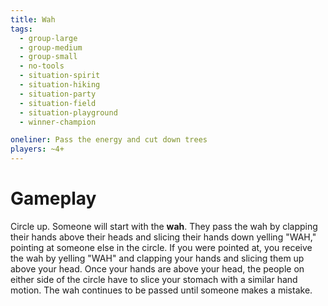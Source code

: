 ```yaml
---
title: Wah
tags:
  - group-large
  - group-medium
  - group-small
  - no-tools
  - situation-spirit
  - situation-hiking
  - situation-party
  - situation-field
  - situation-playground
  - winner-champion

oneliner: Pass the energy and cut down trees
players: ~4+
---
```

# Gameplay

Circle up. Someone will start with the **wah**. They pass the wah by clapping
their hands above their heads and slicing their hands down yelling "WAH,"
pointing at someone else in the circle. If you were pointed at, you receive the
wah by yelling "WAH" and clapping your hands and slicing them up above your
head. Once your hands are above your head, the people on either side of the
circle have to slice your stomach with a similar hand motion. The wah continues
to be passed until someone makes a mistake.

